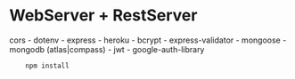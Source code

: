 # WebServer + RestServer

cors - dotenv - express - heroku - bcrypt - express-validator - mongoose - mongodb (atlas|compass) - jwt - google-auth-library

```
    npm install
```
